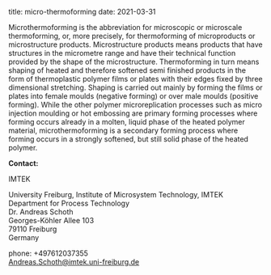 title: micro-thermoforming
date: 2021-03-31

Microthermoforming is the abbreviation for microscopic or microscale thermoforming, or, more precisely, for thermoforming of microproducts or microstructure products. Microstructure products means products that have structures in the micrometre range and have their technical function provided by the shape of the microstructure. Thermoforming in turn means shaping of heated and therefore softened semi finished products in the form of thermoplastic polymer films or plates with their edges fixed by three dimensional stretching. Shaping is carried out mainly by forming the films or plates into female moulds (negative forming) or over male moulds (positive forming). While the other polymer microreplication processes such as micro injection moulding or hot embossing are primary forming processes where forming occurs already in a molten, liquid phase of the heated polymer material, microthermoforming is a secondary forming process where forming occurs in a strongly softened, but still solid phase of the heated polymer.
<!--break-->
__Contact:__

IMTEK

University Freiburg, Institute of Microsystem Technology, IMTEK  
Department for Process Technology  
Dr. Andreas Schoth  
Georges-Köhler Allee 103  
79110 Freiburg    
Germany  

phone: +497612037355  
Andreas.Schoth@imtek.uni-freiburg.de